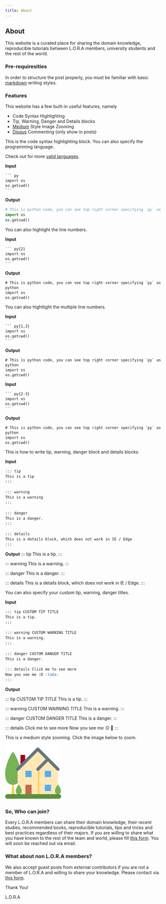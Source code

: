 ```yaml
---
title: About
---
```


## About

This website is a curated place for sharing the domain knowledge, reproducible tutorials between L.O.R.A members, university students and the rest of the world.

### Pre-requiresities

In order to structure the post properly, you must be familiar with basic [markdown](https://markdownguide.org) writing styles.

### Features

This website has a few built-in useful features, namely

- Code Syntax Highlighting
- Tip, Warning, Danger and Details blocks
- [Medium](https://medium.com) Style Image Zooming
- [Disqus](https://disqus.com) Commenting (only show in posts)

This is the code syntax highlighting block. You can also specify the programming language.

Check out for more [valid languages](https://prismjs.com/#languages-list).

**Input**

````
``` py
import os
os.getcwd()
```
````

**Output**

```py
# This is python code, you can see top right corner specifying `py` as python
import os
os.getcwd()
```

You can also highlight the line numbers.

**Input**

````
``` py{2}
import os
os.getcwd()
```
````

**Output**

```py{2}
# This is python code, you can see top right corner specifying `py` as python
import os
os.getcwd()
```

You can also hightlight the multiple line numbers.

**Input**

````
``` py{1,3}
import os
os.getcwd()
```
````

**Output**

```py{1,3}
# This is python code, you can see top right corner specifying `py` as python
import os
os.getcwd()
```

**Input**

````
``` py{2-3}
import os
os.getcwd()
```
````

**Output**

```py{2-3}
# This is python code, you can see top right corner specifying `py` as python
import os
os.getcwd()
```

This is how to write tip, warning, danger block and details blocks.

**Input**

```md
::: tip
This is a tip
:::

::: warning
This is a warning
:::

::: danger
This is a danger.
:::

::: details
This is a details block, which does not work in IE / Edge
:::
```

**Output**
::: tip
This is a tip.
:::

::: warning
This is a warning.
:::

::: danger
This is a danger.
:::

::: details
This is a details block, which does not work in IE / Edge.
:::

You can also specify your custom tip, warning, danger titles.

**Input**

```md
::: tip CUSTOM TIP TITLE
This is a tip.
:::

::: warning CUSTOM WARNING TITLE
This is a warning.
:::

::: danger CUSTOM DANGER TITLE
This is a danger.

::: details Click me to see more
Now you see me :D :tada:
:::
```

**Output**

::: tip CUSTOM TIP TITLE
This is a tip.
:::

::: warning CUSTOM WARNING TITLE
This is a warning.
:::

::: danger CUSTOM DANGER TITLE
This is a danger.
:::

::: details Click me to see more
Now you see me :D :tada:
:::

This is a medium style zooming. Click the image below to zoom.

![img](/apple-touch-icon.png)

### So, Who can join?

Every L.O.R.A members can share their domain knowledge, their recent studies, recommended books, reproducible tutorials, tips and tricks and best practices regardless of their majors. If you are willing to share what you have known to the rest of the team and world, please fill [this form](https://bit.ly/lora-mbrs). You will soon be reached out via email.

### What about non L.O.R.A members?

We also accept guest posts from external contributors if you are not a member of L.O.R.A and willing to share your knowledge. Please contact via [this form](https://bit.ly/lora-ext).


Thank You!

L.O.R.A
